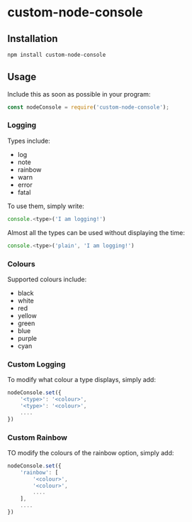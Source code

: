 # custom-node-console

## Installation

```bash
npm install custom-node-console
```

## Usage

Include this as soon as possible in your program:

```js
const nodeConsole = require('custom-node-console');
```

###  Logging

Types include:

* log
* note
* rainbow
* warn
* error
* fatal

To use them, simply write:

```js
console.<type>('I am logging!')
```

Almost all the types can be used without displaying the time:

```js
console.<type>('plain', 'I am logging!')
```

### Colours

Supported colours include:

* black
* white
* red
* yellow
* green
* blue
* purple
* cyan

### Custom Logging

To modify what colour a type displays, simply add:

```js
nodeConsole.set({
    '<type>': '<colour>',
    '<type>': '<colour>',
    ....
})
```

### Custom Rainbow

TO modify the colours of the rainbow option, simply add:

```js
nodeConsole.set({
    'rainbow': [
        '<colour>',
        '<colour>',
        ....
    ],
    ....
})
```